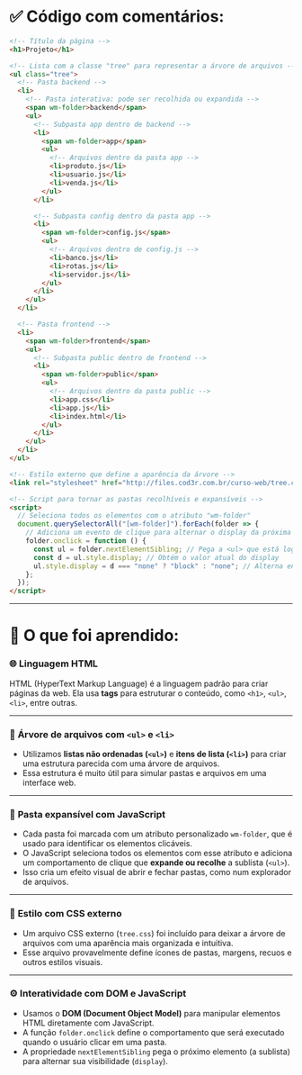 # ✅ Código com comentários:

```html
<!-- Título da página -->
<h1>Projeto</h1>

<!-- Lista com a classe "tree" para representar a árvore de arquivos -->
<ul class="tree">
  <!-- Pasta backend -->
  <li>
    <!-- Pasta interativa: pode ser recolhida ou expandida -->
    <span wm-folder>backend</span>
    <ul>
      <!-- Subpasta app dentro de backend -->
      <li>
        <span wm-folder>app</span>
        <ul>
          <!-- Arquivos dentro da pasta app -->
          <li>produto.js</li>
          <li>usuario.js</li>
          <li>venda.js</li>
        </ul>
      </li>

      <!-- Subpasta config dentro da pasta app -->
      <li>
        <span wm-folder>config.js</span>
        <ul>
          <!-- Arquivos dentro de config.js -->
          <li>banco.js</li>
          <li>rotas.js</li>
          <li>servidor.js</li>
        </ul>
      </li>
    </ul>
  </li>

  <!-- Pasta frontend -->
  <li>
    <span wm-folder>frontend</span>
    <ul>
      <!-- Subpasta public dentro de frontend -->
      <li>
        <span wm-folder>public</span>
        <ul>
          <!-- Arquivos dentro da pasta public -->
          <li>app.css</li>
          <li>app.js</li>
          <li>index.html</li>
        </ul>
      </li>
    </ul>
  </li>
</ul>

<!-- Estilo externo que define a aparência da árvore -->
<link rel="stylesheet" href="http://files.cod3r.com.br/curso-web/tree.css" />

<!-- Script para tornar as pastas recolhíveis e expansíveis -->
<script>
  // Seleciona todos os elementos com o atributo "wm-folder"
  document.querySelectorAll("[wm-folder]").forEach(folder => {
    // Adiciona um evento de clique para alternar o display da próxima <ul>
    folder.onclick = function () {
      const ul = folder.nextElementSibling; // Pega a <ul> que está logo após o <span>
      const d = ul.style.display; // Obtém o valor atual do display
      ul.style.display = d === "none" ? "block" : "none"; // Alterna entre 'none' e 'block'
    };
  });
</script>
```

---

# 📘 O que foi aprendido:

### 🌐 **Linguagem HTML**

HTML (HyperText Markup Language) é a linguagem padrão para criar páginas da web. Ela usa **tags** para estruturar o conteúdo, como `<h1>`, `<ul>`, `<li>`, entre outras.

---

### 🌳 **Árvore de arquivos com `<ul>` e `<li>`**

- Utilizamos **listas não ordenadas (`<ul>`)** e **itens de lista (`<li>`)** para criar uma estrutura parecida com uma árvore de arquivos.
- Essa estrutura é muito útil para simular pastas e arquivos em uma interface web.

---

### 📁 **Pasta expansível com JavaScript**

- Cada pasta foi marcada com um atributo personalizado `wm-folder`, que é usado para identificar os elementos clicáveis.
- O JavaScript seleciona todos os elementos com esse atributo e adiciona um comportamento de clique que **expande ou recolhe** a sublista (`<ul>`).
- Isso cria um efeito visual de abrir e fechar pastas, como num explorador de arquivos.

---

### 🎨 **Estilo com CSS externo**

- Um arquivo CSS externo (`tree.css`) foi incluído para deixar a árvore de arquivos com uma aparência mais organizada e intuitiva.
- Esse arquivo provavelmente define ícones de pastas, margens, recuos e outros estilos visuais.

---

### ⚙️ **Interatividade com DOM e JavaScript**

- Usamos o **DOM (Document Object Model)** para manipular elementos HTML diretamente com JavaScript.
- A função `folder.onclick` define o comportamento que será executado quando o usuário clicar em uma pasta.
- A propriedade `nextElementSibling` pega o próximo elemento (a sublista) para alternar sua visibilidade (`display`).
